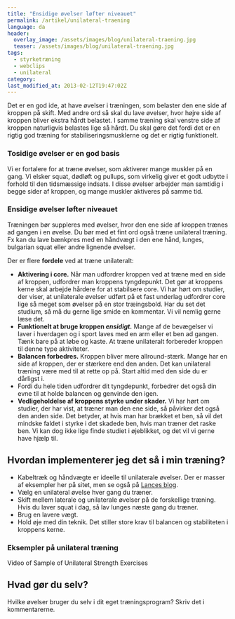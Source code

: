 ```yaml
---
title: "Ensidige øvelser løfter niveauet"
permalink: /artikel/unilateral-traening
language: da
header:
  overlay_image: /assets/images/blog/unilateral-traening.jpg
  teaser: /assets/images/blog/unilateral-traening.jpg
tags:
  - styrketræning
  - webclips
  - unilateral
category:
last_modified_at: 2013-02-12T19:47:02Z
---
```


Det er en god ide, at have øvelser i træningen, som belaster den ene side af kroppen på skift. Med andre ord så skal du lave øvelser, hvor højre side af kroppen bliver ekstra hårdt belastet. I samme træning skal venstre side af kroppen naturligvis belastes lige så hårdt. Du skal gøre det fordi det er en rigtig god træning for stabiliseringsmusklerne og det er rigtig funktionelt.

### Tosidige øvelser er en god basis

Vi er fortalere for at træne øvelser, som aktiverer mange muskler på en gang. Vi elsker squat, dødløft og pullups, som virkelig giver et godt udbytte i forhold til den tidsmæssige indsats. I disse øvelser arbejder man samtidig i begge sider af kroppen, og mange muskler aktiveres på samme tid.

### Ensidige øvelser løfter niveauet

Træningen bør suppleres med øvelser, hvor den ene side af kroppen trænes ad gangen i en øvelse. Du bør med et fint ord også træne unilateral træning. Fx kan du lave bænkpres med en håndvægt i den ene hånd, lunges, bulgarian squat eller andre lignende øvelser.

Der er flere **fordele** ved at træne unilateralt:

- **Aktivering i core.** Når man udfordrer kroppen ved at træne med en side af kroppen, udfordrer man kroppens tyngdepunkt. Det gør at kroppens kerne skal arbejde hårdere for at stabilsere core. Vi har hørt om studier, der viser, at unilaterale øvelser udført på et fast underlag udfordrer core lige så meget som øvelser på en stor træingsbold. Har du set det studium, så må du gerne lige smide en kommentar. Vi vil nemlig gerne læse det.
- **Funktionelt at bruge kroppen _ensidigt._** Mange af de bevægelser vi laver i hverdagen og i sport laves med en arm eller et ben ad gangen. Tænk bare på at løbe og kaste. At træne unilateralt forbereder kroppen til denne type aktiviteter.
- **Balancen forbedres.** Kroppen bliver mere allround-stærk. Mange har en side af kroppen, der er stærkere end den anden. Det kan unilateral træning være med til at rette op på. Start altid med den side du er dårligst i.
- Fordi du hele tiden udfordrer dit tyngdepunkt, forbedrer det også din evne til at holde balancen og genvinde den igen.
- **Vedligeholdelse af kroppens styrke under skader.** Vi har hørt om studier, der har vist, at træner man den ene side, så påvirker det også den anden side. Det betyder, at hvis man har brækket et ben, så vil det mindske faldet i styrke i det skadede ben, hvis man træner det raske ben. Vi kan dog ikke lige finde studiet i øjeblikket, og det vil vi gerne have hjælp til.

Hvordan implementerer jeg det så i min træning?
-----------------------------------------------

- Kabeltræk og håndvægte er ideelle til unilaterale øvelser. Der er masser af eksempler her på sitet, men se også på [Lances blog](http://lancebreger.blogspot.com/2009/10/unilateral-training-part-3.html).
- Vælg en unilateral øvelse hver gang du træner.
- Skift mellem laterale og unilaterale øvelser på de forskellige træning. Hvis du laver squat i dag, så lav lunges næste gang du træner.
- Brug en lavere vægt.
- Hold øje med din teknik. Det stiller store krav til balancen og stabiliteten i kroppens kerne.

### **Eksempler på unilateral træning**

 Video of Sample of Unilateral Strength Exercises

Hvad gør du selv?
-----------------

Hvilke øvelser bruger du selv i dit eget træningsprogram? Skriv det i kommentarerne.
